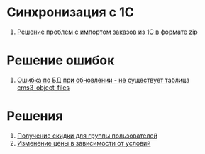 # Синхронизация с 1С
1.  [Решение проблем с импортом заказов из 1С в формате zip](https://github.com/Umisoft/umi.cms.2/pull/4536)
# Решение ошибок
1.  [Ошибка по БД при обновлении - не существует таблица cms3_object_files]()
# Решения
1.  [Получение скидки для группы пользователей](SOLUTIONS.md)
2.  [Изменение цены в зависимости от условий](http://wiki.umisoft.ru/%D0%A6%D0%B5%D0%BD%D0%B0_%D0%B2_%D0%B7%D0%B0%D0%B2%D0%B8%D1%81%D0%B8%D0%BC%D0%BE%D1%81%D1%82%D0%B8_%D0%BE%D1%82_%D1%83%D1%81%D0%BB%D0%BE%D0%B2%D0%B8%D0%B9)

